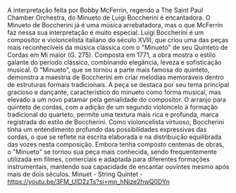 

A interpretação feita por Bobby McFerrin, regendo a The Saint Paul Chamber Orchestra, do Minueto de Luigi Boccherini é encantadora. O Minueto de Boccherini já é uma música arrebatadora, mas o que McFerrin faz nessa sua interpretação é muito especial.  Luigi Boccherini é um  compositor e violoncelista italiano do século XVIII, que criou uma das peças mais reconhecíveis da música clássica com o "Minueto" de seu Quinteto de Cordas em Mi maior (G. 275). Composta em 1771, a obra mostra o estilo galante do período clássico, combinando elegância, leveza e sofisticação musical. O "Minueto", que se tornou a parte mais famosa do quinteto, demonstra a maestria de Boccherini em criar melodias memoráveis dentro de estruturas formais tradicionais. A peça se destaca por seu tema principal gracioso e dançante, característico do minueto como forma musical, mas elevado a um novo patamar pela genialidade do compositor. O arranjo para quinteto de cordas, com a adição de um segundo violoncelo à formação tradicional do quarteto, permite uma textura mais rica e profunda, marca registrada do estilo de Boccherini. Como violoncelista virtuoso, Boccherini tinha um entendimento profundo das possibilidades expressivas das cordas, o que se reflete na escrita elaborada e na distribuição equilibrada das vozes nesta composição. Embora tenha composto centenas de obras, o "Minueto" se tornou sua peça mais conhecida, sendo frequentemente utilizada em filmes, comerciais e adaptada para diferentes formações instrumentais, mantendo sua capacidade de encantar ouvintes mesmo após mais de dois séculos.
Minuet - String Quintet - https://youtu.be/3FM_UID2zTs?si=mn_hNize2hwQ0DYn

